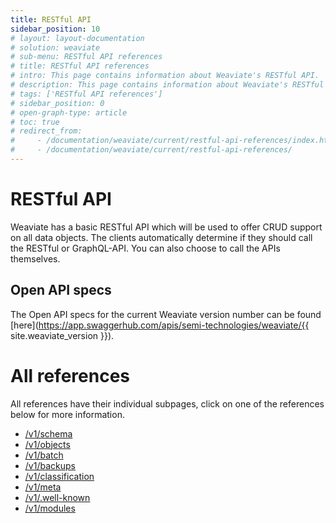 ```yaml
---
title: RESTful API
sidebar_position: 10
# layout: layout-documentation
# solution: weaviate
# sub-menu: RESTful API references
# title: RESTful API references
# intro: This page contains information about Weaviate's RESTful API.
# description: This page contains information about Weaviate's RESTful API.
# tags: ['RESTful API references']
# sidebar_position: 0
# open-graph-type: article
# toc: true
# redirect_from:
#     - /documentation/weaviate/current/restful-api-references/index.html
#     - /documentation/weaviate/current/restful-api-references/
---
```


# RESTful API

Weaviate has a basic RESTful API which will be used to offer CRUD support on all data objects. The clients automatically determine if they should call the RESTful or GraphQL-API. You can also choose to call the APIs themselves.

## Open API specs

The Open API specs for the current Weaviate version number can be found [here](https://app.swaggerhub.com/apis/semi-technologies/weaviate/{{ site.weaviate_version }}).

# All references

All references have their individual subpages, click on one of the references below for more information.

- [/v1/schema](schema.html)
- [/v1/objects](objects.html)
- [/v1/batch](batch.html)
- [/v1/backups](backups.html)
- [/v1/classification](classification.html)
- [/v1/meta](meta.html)
- [/v1/.well-known](well-known.html)
- [/v1/modules](modules.html)
